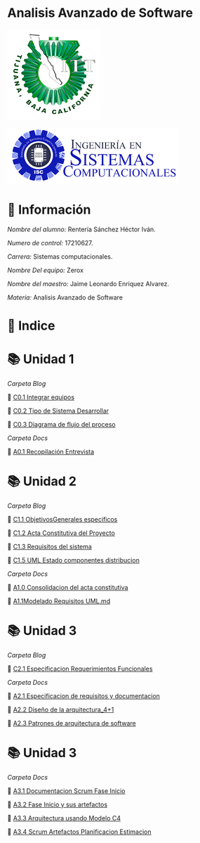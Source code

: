 # Analisis Avanzado de Software
![LogoITT](Img/ITT.png)

![Sistemas](Img/sistemas.png)

# :bust_in_silhouette: Información #

*Nombre del alumno:* Rentería Sánchez Héctor Iván.

*Numero de control:* 17210627.

*Carrera:* Sistemas computacionales.

*Nombre Del equipo:* Zerox

*Nombre del maestro:* Jaime Leonardo Enriquez Alvarez.

*Materia:* Analisis Avanzado de
Software


# :open_file_folder: Indice #

# :books: Unidad 1





*Carpeta Blog*

  :round_pushpin: [C0.1 Integrar equipos](Blog/C0.1-Integrar-equipos-_Hector-Ivan-Renteria-Sanchez.md)
  
  :round_pushpin: [C0.2 Tipo de Sistema Desarrollar](Blog/C0.2_Tipo_de_Sistema_Desarrollar_Hector_Renteria.md)


  :round_pushpin: [C0.3 Diagrama de flujo del proceso](Blog/C0.3_DiagramadeFlujo_Proceso_Hector_Renteria.md)

*Carpeta Docs*

  :busts_in_silhouette: [A0.1 Recopilación Entrevista](Docs/A0.1-RecopilacionEntrevista_Hector_Renteria.md)

  # :books: Unidad 2

*Carpeta Blog*

  :round_pushpin: [C1.1 ObjetivosGenerales especificos](Blog/C1.1_ObjetivosGenerales_especificos_Hector_Renteria.md)

  :round_pushpin: [C1.2 Acta Constitutiva del Proyecto](Blog/C1.2_Acta_Constitutiva_del_Proyecto_Hector_Renteria.md)
  
  :round_pushpin: [C1.3 Requisitos del sistema](Blog/C1.3_Requisitos_del_sistema_Hector_Renteria.md)

  :round_pushpin: [C1.5 UML Estado componentes distribucion](Blog//C1.5_UML_Estado_componentes_distribucion_Hector_Renteria.md)


*Carpeta Docs*

  :busts_in_silhouette: [A1.0 Consolidacion del acta constitutiva](Docs/A1.0_Consolidation-of-the-articles-of-incorporation_Hector_Renteria.md)

  :busts_in_silhouette: [A1.1Modelado Requisitos UML.md](Docs/A1.1Requirements-modeling-through-UML-diagrams_Hector_Renteria_Zerox.md)


# :books: Unidad 3

*Carpeta Blog*

  :round_pushpin: [C2.1 Especificacion Requerimientos Funcionales](Blog/C2.1_EspecificacionRequerimientos_Funcionales_Hector_Renteria.md)

  *Carpeta Docs*

  :busts_in_silhouette: [A2.1 Especificacion de requisitos y documentacion](Docs/A2.1_Specification-of-requirements-and-documentation_Hector_Renteria_Zerox.md)

  :busts_in_silhouette: [A2.2 Diseño de la arquitectura_4+1](Docs/A2.2-Design-of-the-41-architecture_Hector_Renteria_Zerox.md)

  :busts_in_silhouette: [A2.3 Patrones de arquitectura de software](Docs/A2.3_Software_Architecture_Patterns_Hector_Renteria_Zerox.md)


# :books: Unidad 3

  *Carpeta Docs*
  
  :busts_in_silhouette: [A3.1 Documentacion Scrum Fase Inicio](Docs/A3.1_StartPhaseScrum_Project_Vision_Statement_Hector_Renteria_Zerox.md)

  :busts_in_silhouette: [A3.2 Fase Inicio y sus artefactos ](Docs/A3.2_Initiation_Phase_Artifacts_Hector_Renteria_Zerox.md)

  :busts_in_silhouette: [A3.3 Arquitectura usando Modelo C4](Docs/A3.3-Software-Architecture-through-the-C4-Model_Hector_Renteria_Zerox.md)

  :busts_in_silhouette: [A3.4 Scrum Artefactos Planificacion Estimacion](Docs/A3.4Planning_and_estimation_phase_Artifacts_Hector_Renteria_Zerox.md)






